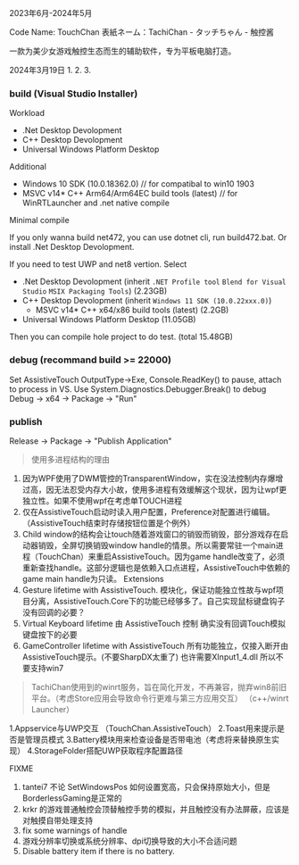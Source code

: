 2023年6月-2024年5月

Code Name: TouchChan
表紙ネーム：TachiChan - タッチちゃん - 触控酱

一款为美少女游戏触控生态而生的辅助软件，专为平板电脑打造。

 
2024年3月19日
1. 
2. 
3. 

### build (Visual Studio Installer)

Workload

* .Net Desktop Devolopment
* C++ Desktop Devolopment
* Universal Windows Platform Desktop

Additional

* Windows 10 SDK (10.0.18362.0) // for compatibal to win10 1903
* MSVC v14* C++ Arm64/Arm64EC build tools (latest) // for WinRTLauncher and .net native compile 

Minimal compile

If you only wanna build net472, you can use dotnet cli, run build472.bat. Or install .Net Desktop Devolopment.

If you need to test UWP and net8 vertion. Select

* .Net Desktop Devolopment (inherit `.NET Profile tool` `Blend for Visual Studio` `MSIX Packaging Tools`) (2.23GB)
* C++ Desktop Devolopment (inherit `Windows 11 SDK (10.0.22xxx.0)`)
    - MSVC v14* C++ x64/x86 build tools (latest) (2.2GB)
* Universal Windows Platform Desktop (11.05GB)

Then you can compile hole project to do test. (total 15.48GB)

### debug (recommand build >= 22000)
Set AssistiveTouch OutputType->Exe, Console.ReadKey() to pause, attach to process in VS. Use System.Diagnostics.Debugger.Break() to debug
Debug -> x64 -> Package -> "Run"

### publish
Release -> Package -> "Publish Application"



> 使用多进程结构的理由

1. 因为WPF使用了DWM管控的TransparentWindow，实在没法控制内存爆增过高，因无法忍受内存大小故，使用多进程有效缓解这个现状，因为让wpf更独立性。如果不使用wpf在考虑单TOUCH进程
2. 仅在AssistiveTouch启动时读入用户配置，Preference对配置进行编辑。（AssistiveTouch结束时存储按钮位置是个例外）
3. Child window的结构会让touch随着游戏窗口的销毁而销毁，部分游戏存在启动器销毁，全屏切换销毁window handle的情景。所以需要常驻一个main进程（TouchChan）来重启AssistiveTouch。因为game handle改变了，必须重新查找handle。这部分逻辑也是依赖入口点进程，AssistiveTouch中依赖的game main handle为只读。
Extensions
4. Gesture lifetime with AssistiveTouch. 模块化，保证功能独立性故与wpf项目分离，AssistiveTouch.Core下的功能已经够多了。自己实现鼠标键盘钩子没有回调的必要？
5. Virtual Keyboard lifetime 由 AssistiveTouch 控制 确实没有回调Touch模拟键盘按下的必要
6. GameController lifetime with AssistiveTouch 所有功能独立，仅接入断开由AssistiveTouch提示。(不要SharpDX太重了) 也许需要XInput1_4.dll 所以不要支持win7

> TachiChan使用到的winrt服务，旨在简化开发，不再兼容，抛弃win8前旧平台。（考虑Store应用会导致命令行更难与第三方应用交互）
（c++/winrt Launcher）

1.Appservice与UWP交互
（TouchChan.AssistiveTouch）
2.Toast用来提示是否是管理员模式
3.Battery模块用来检查设备是否带电池（考虑将来替换原生实现）
4.StorageFolder搭配UWP获取程序配置路径



FIXME
1. tantei7 不论 SetWindowsPos 如何设置宽高，只会保持原始大小，但是BorderlessGaming是正常的
2. krkr 的游戏普通触控会顶替触控手势的模拟，并且触控没有办法屏蔽，应该是对触摸自带处理支持
4. fix some warnings of handle
5. 游戏分辨率切换或系统分辨率、dpi切换导致的大小不合适问题
2. Disable battery item if there is no battery.
